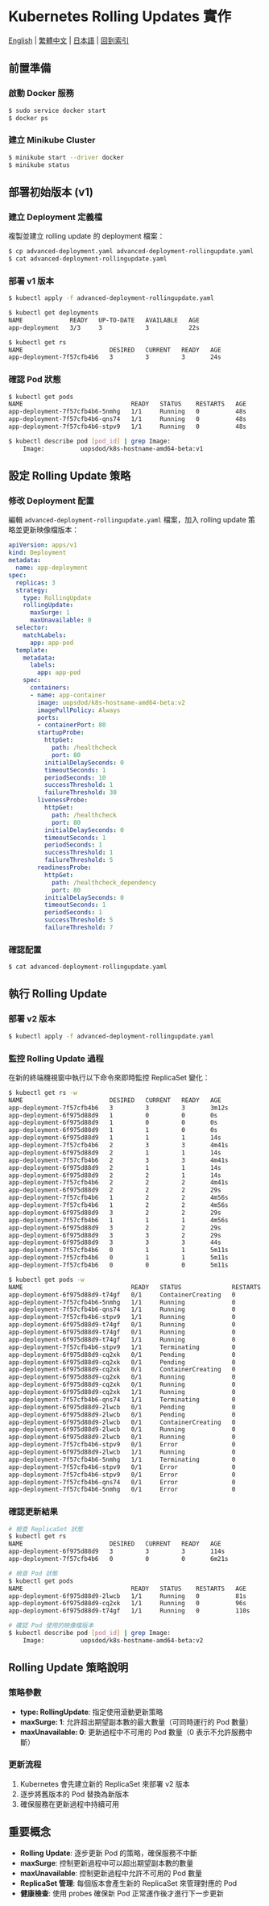 # Kubernetes Rolling Updates 實作

[English](../en/19_k8s_rolling_updates.md) | [繁體中文](../zh-tw/19_k8s_rolling_updates.md) | [日本語](../ja/19_k8s_rolling_updates.md) | [回到索引](../README.md)

## 前置準備

### 啟動 Docker 服務
```bash
$ sudo service docker start
$ docker ps
```

### 建立 Minikube Cluster
```bash
$ minikube start --driver docker
$ minikube status
```

## 部署初始版本 (v1)

### 建立 Deployment 定義檔
複製並建立 rolling update 的 deployment 檔案：

```bash
$ cp advanced-deployment.yaml advanced-deployment-rollingupdate.yaml
$ cat advanced-deployment-rollingupdate.yaml
```

### 部署 v1 版本
```bash
$ kubectl apply -f advanced-deployment-rollingupdate.yaml

$ kubectl get deployments
NAME             READY   UP-TO-DATE   AVAILABLE   AGE
app-deployment   3/3     3            3           22s

$ kubectl get rs
NAME                        DESIRED   CURRENT   READY   AGE
app-deployment-7f57cfb4b6   3         3         3       24s
```

### 確認 Pod 狀態
```bash
$ kubectl get pods
NAME                              READY   STATUS    RESTARTS   AGE
app-deployment-7f57cfb4b6-5nmhg   1/1     Running   0          48s
app-deployment-7f57cfb4b6-qns74   1/1     Running   0          48s
app-deployment-7f57cfb4b6-stpv9   1/1     Running   0          48s

$ kubectl describe pod [pod_id] | grep Image:
    Image:          uopsdod/k8s-hostname-amd64-beta:v1
```

## 設定 Rolling Update 策略

### 修改 Deployment 配置
編輯 `advanced-deployment-rollingupdate.yaml` 檔案，加入 rolling update 策略並更新映像檔版本：

```yaml
apiVersion: apps/v1
kind: Deployment
metadata:
  name: app-deployment
spec:
  replicas: 3
  strategy:
    type: RollingUpdate
    rollingUpdate:
      maxSurge: 1
      maxUnavailable: 0
  selector:
    matchLabels:
      app: app-pod
  template:
    metadata:
      labels:
        app: app-pod
    spec:
      containers:
      - name: app-container
        image: uopsdod/k8s-hostname-amd64-beta:v2
        imagePullPolicy: Always
        ports:
        - containerPort: 80
        startupProbe:
          httpGet:
            path: /healthcheck
            port: 80
          initialDelaySeconds: 0
          timeoutSeconds: 1
          periodSeconds: 10
          successThreshold: 1
          failureThreshold: 30
        livenessProbe:
          httpGet:
            path: /healthcheck
            port: 80
          initialDelaySeconds: 0
          timeoutSeconds: 1
          periodSeconds: 1
          successThreshold: 1
          failureThreshold: 5
        readinessProbe:
          httpGet:
            path: /healthcheck_dependency
            port: 80
          initialDelaySeconds: 0
          timeoutSeconds: 1
          periodSeconds: 1
          successThreshold: 5
          failureThreshold: 7
```

### 確認配置
```bash
$ cat advanced-deployment-rollingupdate.yaml
```

## 執行 Rolling Update

### 部署 v2 版本
```bash
$ kubectl apply -f advanced-deployment-rollingupdate.yaml
```

### 監控 Rolling Update 過程
在新的終端機視窗中執行以下命令來即時監控 ReplicaSet 變化：

```bash
$ kubectl get rs -w
NAME                        DESIRED   CURRENT   READY   AGE
app-deployment-7f57cfb4b6   3         3         3       3m12s
app-deployment-6f975d88d9   1         0         0       0s
app-deployment-6f975d88d9   1         0         0       0s
app-deployment-6f975d88d9   1         1         0       0s
app-deployment-6f975d88d9   1         1         1       14s
app-deployment-7f57cfb4b6   2         3         3       4m41s
app-deployment-6f975d88d9   2         1         1       14s
app-deployment-7f57cfb4b6   2         3         3       4m41s
app-deployment-6f975d88d9   2         1         1       14s
app-deployment-6f975d88d9   2         2         1       14s
app-deployment-7f57cfb4b6   2         2         2       4m41s
app-deployment-6f975d88d9   2         2         2       29s
app-deployment-7f57cfb4b6   1         2         2       4m56s
app-deployment-7f57cfb4b6   1         2         2       4m56s
app-deployment-6f975d88d9   3         2         2       29s
app-deployment-7f57cfb4b6   1         1         1       4m56s
app-deployment-6f975d88d9   3         2         2       29s
app-deployment-6f975d88d9   3         3         2       29s
app-deployment-6f975d88d9   3         3         3       44s
app-deployment-7f57cfb4b6   0         1         1       5m11s
app-deployment-7f57cfb4b6   0         1         1       5m11s
app-deployment-7f57cfb4b6   0         0         0       5m11s

$ kubectl get pods -w
NAME                              READY   STATUS              RESTARTS   AGE
app-deployment-6f975d88d9-t74gf   0/1     ContainerCreating   0          5s
app-deployment-7f57cfb4b6-5nmhg   1/1     Running             0          4m32s
app-deployment-7f57cfb4b6-qns74   1/1     Running             0          4m32s
app-deployment-7f57cfb4b6-stpv9   1/1     Running             0          4m32s
app-deployment-6f975d88d9-t74gf   0/1     Running             0          10s
app-deployment-6f975d88d9-t74gf   0/1     Running             0          11s
app-deployment-6f975d88d9-t74gf   1/1     Running             0          14s
app-deployment-7f57cfb4b6-stpv9   1/1     Terminating         0          4m41s
app-deployment-6f975d88d9-cq2xk   0/1     Pending             0          0s
app-deployment-6f975d88d9-cq2xk   0/1     Pending             0          0s
app-deployment-6f975d88d9-cq2xk   0/1     ContainerCreating   0          0s
app-deployment-6f975d88d9-cq2xk   0/1     Running             0          3s
app-deployment-6f975d88d9-cq2xk   0/1     Running             0          10s
app-deployment-6f975d88d9-cq2xk   1/1     Running             0          15s
app-deployment-7f57cfb4b6-qns74   1/1     Terminating         0          4m56s
app-deployment-6f975d88d9-2lwcb   0/1     Pending             0          0s
app-deployment-6f975d88d9-2lwcb   0/1     Pending             0          0s
app-deployment-6f975d88d9-2lwcb   0/1     ContainerCreating   0          0s
app-deployment-6f975d88d9-2lwcb   0/1     Running             0          3s
app-deployment-6f975d88d9-2lwcb   0/1     Running             0          10s
app-deployment-7f57cfb4b6-stpv9   0/1     Error               0          5m11s
app-deployment-6f975d88d9-2lwcb   1/1     Running             0          15s
app-deployment-7f57cfb4b6-5nmhg   1/1     Terminating         0          5m11s
app-deployment-7f57cfb4b6-stpv9   0/1     Error               0          5m11s
app-deployment-7f57cfb4b6-stpv9   0/1     Error               0          5m11s
app-deployment-7f57cfb4b6-qns74   0/1     Error               0          5m27s
app-deployment-7f57cfb4b6-5nmhg   0/1     Error               0          5m42s
```

### 確認更新結果
```bash
# 檢查 ReplicaSet 狀態
$ kubectl get rs
NAME                        DESIRED   CURRENT   READY   AGE
app-deployment-6f975d88d9   3         3         3       114s
app-deployment-7f57cfb4b6   0         0         0       6m21s

# 檢查 Pod 狀態
$ kubectl get pods
NAME                              READY   STATUS    RESTARTS   AGE
app-deployment-6f975d88d9-2lwcb   1/1     Running   0          81s
app-deployment-6f975d88d9-cq2xk   1/1     Running   0          96s
app-deployment-6f975d88d9-t74gf   1/1     Running   0          110s

# 確認 Pod 使用的映像檔版本
$ kubectl describe pod [pod_id] | grep Image:
    Image:          uopsdod/k8s-hostname-amd64-beta:v2
```

## Rolling Update 策略說明

### 策略參數
- **type: RollingUpdate**: 指定使用滾動更新策略
- **maxSurge: 1**: 允許超出期望副本數的最大數量（可同時運行的 Pod 數量）
- **maxUnavailable: 0**: 更新過程中不可用的 Pod 數量（0 表示不允許服務中斷）

### 更新流程
1. Kubernetes 會先建立新的 ReplicaSet 來部署 v2 版本
2. 逐步將舊版本的 Pod 替換為新版本
3. 確保服務在更新過程中持續可用

## 重要概念

- **Rolling Update**: 逐步更新 Pod 的策略，確保服務不中斷
- **maxSurge**: 控制更新過程中可以超出期望副本數的數量
- **maxUnavailable**: 控制更新過程中允許不可用的 Pod 數量
- **ReplicaSet 管理**: 每個版本會產生新的 ReplicaSet 來管理對應的 Pod
- **健康檢查**: 使用 probes 確保新 Pod 正常運作後才進行下一步更新
